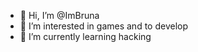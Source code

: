 - 👋 Hi, I’m @ImBruna
- 👀 I’m interested in games and to develop
- 🌱 I’m currently learning hacking

<!---
ImBruna/ImBruna is a ✨ special ✨ repository because its `README.md` (this file) appears on your GitHub profile.
You can click the Preview link to take a look at your changes.
--->
